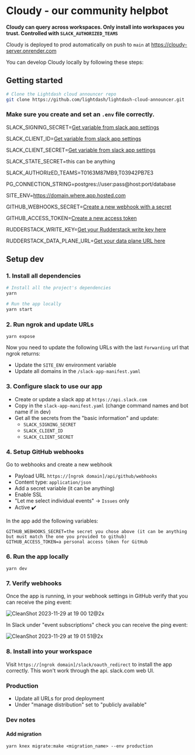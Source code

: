# Cloudy - our community helpbot

**Cloudy can query across workspaces. Only install into workspaces you trust. Controlled with `SLACK_AUTHORIZED_TEAMS`**

Cloudy is deployed to prod automatically on push to `main` at https://cloudy-server.onrender.com

You can develop Cloudy locally by following these steps:

## Getting started

```bash
# Clone the Lightdash cloud announcer repo
git clone https://github.com/lightdash/lightdash-cloud-announcer.git
```


### Make sure you create and set an `.env` file correctly.


SLACK_SIGNING_SECRET=[Get variable from slack app settings](https://api.slack.com/apps/A033CLM638C/general)

SLACK_CLIENT_ID=[Get variable from slack app settings](https://api.slack.com/apps/A033CLM638C/general)

SLACK_CLIENT_SECRET=[Get variable from slack app settings](https://api.slack.com/apps/A033CLM638C/general)

SLACK_STATE_SECRET=this can be anything

SLACK_AUTHORIzED_TEAMS=T0163M87MB9,T03942PB7E3

PG_CONNECTION_STRING=postgres://user:pass@host:port/database

SITE_ENV=https://domain.where.app.hosted.com

GITHUB_WEBHOOKS_SECRET=[Create a new webhook with a secret](https://github.com/organizations/lightdash/settings/hooks)

GITHUB_ACCESS_TOKEN=[Create a new access token](https://github.com/settings/tokens/new)

RUDDERSTACK_WRITE_KEY=[Get your Rudderstack write key here](https://app.rudderstack.com/)

RUDDERSTACK_DATA_PLANE_URL=[Get your data plane URL here](https://app.rudderstack.com/)

## Setup dev

### 1. Install all dependencies

```bash
# Install all the project's dependencies
yarn

# Run the app locally
yarn start
```

### 2. Run ngrok and update URLs
```shell
yarn expose
```

Now you need to update the following URLs with the last `Forwarding` url that ngrok returns:

* Update the `SITE_ENV` environment variable
* Update all domains in the `/slack-app-manifest.yaml`

### 3. Configure slack to use our app

* Create or update a slack app at `https://api.slack.com`
* Copy in the `slack-app-manifest.yaml` (change command names and bot name if in dev)
* Get all the secrets from the "basic information" and update:
  * `SLACK_SIGNING_SECRET`
  * `SLACK_CLIENT_ID`
  * `SLACK_CLIENT_SECRET`
 

### 4. Setup GitHub webhooks

Go to webhooks and create a new webhook
- Payload URL `https://[ngrok domain]/api/github/webhooks`
- Content type: `application/json`
- Add a secret variable (it can be anything)
- Enable SSL
- "Let me select individual events" -> `Issues` only
- Active ✔️

In the app add the following variables:

```
GITHUB_WEBHOOKS_SECRET=the secret you chose above (it can be anything but must match the one you provided to github)
GITHUB_ACCESS_TOKEN=a personal access token for GitHub
```

### 6. Run the app locally

```shell
yarn dev
```

### 7. Verify webhooks

Once the app is running, in your webhook settings in GitHub verify that you can receive the ping event:

![CleanShot 2023-11-29 at 19 00 12@2x](https://github.com/lightdash/lightdash-cloud-announcer/assets/11660098/195add17-9e6e-46c3-8483-9598aa0b619c)

In Slack under "event subscriptions" check you can receive the ping event:

![CleanShot 2023-11-29 at 19 01 51@2x](https://github.com/lightdash/lightdash-cloud-announcer/assets/11660098/87c3b8f8-9a7e-4fd4-ad74-2c3bc0f832ae)


### 8. Install into your workspace

Visit `https://[ngrok domain]/slack/oauth_redirect` to install the app correctly. This won't work through the api.
slack.com web UI. 


### Production 

* Update all URLs for prod deployment
* Under "manage distribution" set to "publicly available"

### Dev notes

#### Add migration

```shell
yarn knex migrate:make <migration_name> --env production
```
